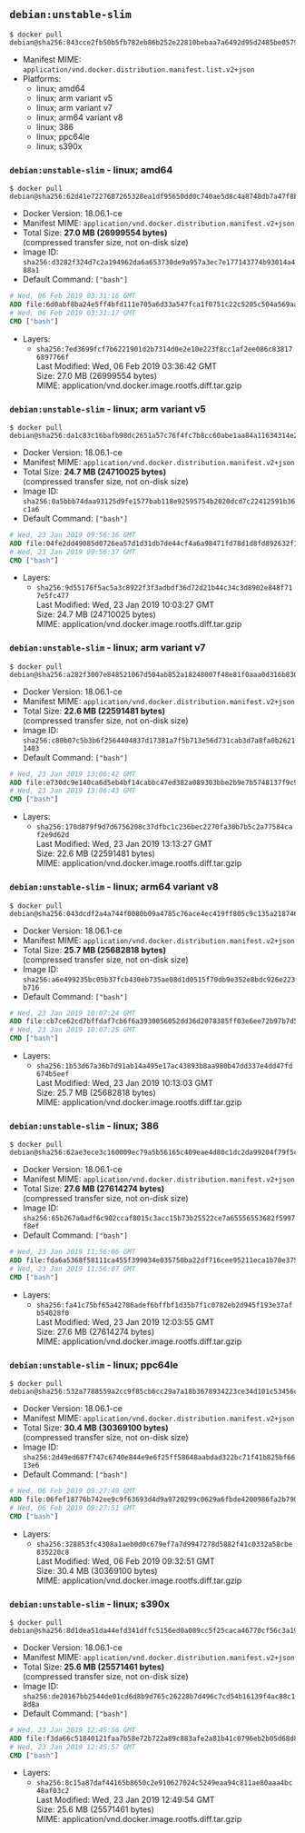 ## `debian:unstable-slim`

```console
$ docker pull debian@sha256:843cce2fb50b5fb782eb86b252e22810bebaa7a6492d95d2485be0579e936bf8
```

-	Manifest MIME: `application/vnd.docker.distribution.manifest.list.v2+json`
-	Platforms:
	-	linux; amd64
	-	linux; arm variant v5
	-	linux; arm variant v7
	-	linux; arm64 variant v8
	-	linux; 386
	-	linux; ppc64le
	-	linux; s390x

### `debian:unstable-slim` - linux; amd64

```console
$ docker pull debian@sha256:62d41e7227687265328ea1df95650dd0c740ae5d8c4a8748db7a47f8bcc18c58
```

-	Docker Version: 18.06.1-ce
-	Manifest MIME: `application/vnd.docker.distribution.manifest.v2+json`
-	Total Size: **27.0 MB (26999554 bytes)**  
	(compressed transfer size, not on-disk size)
-	Image ID: `sha256:d3282f324d7c2a194962da6a653730de9a957a3ec7e177143774b93014a488a1`
-	Default Command: `["bash"]`

```dockerfile
# Wed, 06 Feb 2019 03:31:16 GMT
ADD file:6d0abf8ba24e5ff4bfd111e705a6d33a547fca1f0751c22c5205c504a569aa75 in / 
# Wed, 06 Feb 2019 03:31:17 GMT
CMD ["bash"]
```

-	Layers:
	-	`sha256:7ed3699fcf7b6221901d2b7314d0e2e10e223f8cc1af2ee086c838176897766f`  
		Last Modified: Wed, 06 Feb 2019 03:36:42 GMT  
		Size: 27.0 MB (26999554 bytes)  
		MIME: application/vnd.docker.image.rootfs.diff.tar.gzip

### `debian:unstable-slim` - linux; arm variant v5

```console
$ docker pull debian@sha256:da1c83c16bafb98dc2651a57c76f4fc7b8cc60abe1aa84a11634314e245c88d8
```

-	Docker Version: 18.06.1-ce
-	Manifest MIME: `application/vnd.docker.distribution.manifest.v2+json`
-	Total Size: **24.7 MB (24710025 bytes)**  
	(compressed transfer size, not on-disk size)
-	Image ID: `sha256:0a5bbb74daa93125d9fe1577bab118e92595754b2020dcd7c22412591b36c1a6`
-	Default Command: `["bash"]`

```dockerfile
# Wed, 23 Jan 2019 09:56:36 GMT
ADD file:04fe2dd49085d0726ea57d1d31db7de44cf4a6a98471fd78d1d8fd892632f146 in / 
# Wed, 23 Jan 2019 09:56:37 GMT
CMD ["bash"]
```

-	Layers:
	-	`sha256:9d55176f5ac5a3c8922f3f3adbdf36d72d21b44c34c3d8902e848f717e5fc477`  
		Last Modified: Wed, 23 Jan 2019 10:03:27 GMT  
		Size: 24.7 MB (24710025 bytes)  
		MIME: application/vnd.docker.image.rootfs.diff.tar.gzip

### `debian:unstable-slim` - linux; arm variant v7

```console
$ docker pull debian@sha256:a282f3007e848521067d504ab852a18248007f48e81f0aaa0d316b830ff200b6
```

-	Docker Version: 18.06.1-ce
-	Manifest MIME: `application/vnd.docker.distribution.manifest.v2+json`
-	Total Size: **22.6 MB (22591481 bytes)**  
	(compressed transfer size, not on-disk size)
-	Image ID: `sha256:c80b07c5b3b6f2564404837d17381a7f5b713e56d731cab3d7a8fa0b26211403`
-	Default Command: `["bash"]`

```dockerfile
# Wed, 23 Jan 2019 13:06:42 GMT
ADD file:e730dc9e140ca6d5eb4bf14cabbc47ed382a089303bbe2b9e7b5748137f9c9e1 in / 
# Wed, 23 Jan 2019 13:06:43 GMT
CMD ["bash"]
```

-	Layers:
	-	`sha256:170d879f9d7d6756208c37dfbc1c236bec2270fa30b7b5c2a77584caf2e9d62d`  
		Last Modified: Wed, 23 Jan 2019 13:13:27 GMT  
		Size: 22.6 MB (22591481 bytes)  
		MIME: application/vnd.docker.image.rootfs.diff.tar.gzip

### `debian:unstable-slim` - linux; arm64 variant v8

```console
$ docker pull debian@sha256:043dcdf2a4a744f0080b09a4785c76ace4ec419ff805c9c135a218746d265156
```

-	Docker Version: 18.06.1-ce
-	Manifest MIME: `application/vnd.docker.distribution.manifest.v2+json`
-	Total Size: **25.7 MB (25682818 bytes)**  
	(compressed transfer size, not on-disk size)
-	Image ID: `sha256:a6e499235bc05b37fcb430eb735ae08d1d0515f70db9e352e8bdc926e223b716`
-	Default Command: `["bash"]`

```dockerfile
# Wed, 23 Jan 2019 10:07:24 GMT
ADD file:cb7ce62cd7bffdaf7cb6f6a3930056052dd36d2078385ff03e6ee72b97b7d5bf in / 
# Wed, 23 Jan 2019 10:07:25 GMT
CMD ["bash"]
```

-	Layers:
	-	`sha256:1b53d67a36b7d91ab14a495e17ac43893b8aa980b47dd337e4dd47fd674b5eef`  
		Last Modified: Wed, 23 Jan 2019 10:13:03 GMT  
		Size: 25.7 MB (25682818 bytes)  
		MIME: application/vnd.docker.image.rootfs.diff.tar.gzip

### `debian:unstable-slim` - linux; 386

```console
$ docker pull debian@sha256:62ae3ece3c160009ec79a5b56165c409eae4d80c1dc2da99204f79f5c8776a32
```

-	Docker Version: 18.06.1-ce
-	Manifest MIME: `application/vnd.docker.distribution.manifest.v2+json`
-	Total Size: **27.6 MB (27614274 bytes)**  
	(compressed transfer size, not on-disk size)
-	Image ID: `sha256:65b267a0adf6c902ccaf8015c3acc15b73b25522ce7a65556553682f5997f8ef`
-	Default Command: `["bash"]`

```dockerfile
# Wed, 23 Jan 2019 11:56:06 GMT
ADD file:fda6a5368f58111ca455f399034e035750ba22df716cee95211eca1b70e37567 in / 
# Wed, 23 Jan 2019 11:56:07 GMT
CMD ["bash"]
```

-	Layers:
	-	`sha256:fa41c75bf65a42786adef6bffbf1d35b7f1c0782eb2d945f193e37afb54028f0`  
		Last Modified: Wed, 23 Jan 2019 12:03:55 GMT  
		Size: 27.6 MB (27614274 bytes)  
		MIME: application/vnd.docker.image.rootfs.diff.tar.gzip

### `debian:unstable-slim` - linux; ppc64le

```console
$ docker pull debian@sha256:532a7788559a2cc9f85cb6cc29a7a18b3678934223ce34d101c53456cc9afa68
```

-	Docker Version: 18.06.1-ce
-	Manifest MIME: `application/vnd.docker.distribution.manifest.v2+json`
-	Total Size: **30.4 MB (30369100 bytes)**  
	(compressed transfer size, not on-disk size)
-	Image ID: `sha256:2d49ed687f747c6740e844e9e6f25ff58648aabdad322bc71f41b825bf6613e6`
-	Default Command: `["bash"]`

```dockerfile
# Wed, 06 Feb 2019 09:27:49 GMT
ADD file:06fef18776b742ee9c9f63693d4d9a9720299c0629a6fbde4200986fa2b79093 in / 
# Wed, 06 Feb 2019 09:27:51 GMT
CMD ["bash"]
```

-	Layers:
	-	`sha256:328853fc4308a1aeb0d0c679ef7a7d9947278d5882f41c0332a58cbe835220c8`  
		Last Modified: Wed, 06 Feb 2019 09:32:51 GMT  
		Size: 30.4 MB (30369100 bytes)  
		MIME: application/vnd.docker.image.rootfs.diff.tar.gzip

### `debian:unstable-slim` - linux; s390x

```console
$ docker pull debian@sha256:8d1dea51da44efd341dffc5156ed0a089cc5f25caca46770cf56c3a19878a0db
```

-	Docker Version: 18.06.1-ce
-	Manifest MIME: `application/vnd.docker.distribution.manifest.v2+json`
-	Total Size: **25.6 MB (25571461 bytes)**  
	(compressed transfer size, not on-disk size)
-	Image ID: `sha256:de20167bb2544de01cd6d8b9d765c26228b7d496c7cd54b16139f4ac88c18d8a`
-	Default Command: `["bash"]`

```dockerfile
# Wed, 23 Jan 2019 12:45:56 GMT
ADD file:f3da66c51840121faa7b58e72b722a89c883afe2a81b41c0796eb2b05d68d836 in / 
# Wed, 23 Jan 2019 12:45:57 GMT
CMD ["bash"]
```

-	Layers:
	-	`sha256:8c15a87daf44165b8650c2e910627024c5249eaa94c811ae80aaa4bc48af03c2`  
		Last Modified: Wed, 23 Jan 2019 12:49:54 GMT  
		Size: 25.6 MB (25571461 bytes)  
		MIME: application/vnd.docker.image.rootfs.diff.tar.gzip
